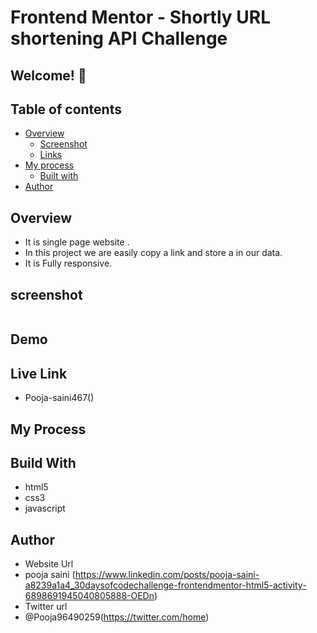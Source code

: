 # Frontend Mentor - Shortly URL shortening API Challenge

## Welcome! 👋

## Table of contents

- [Overview](#overview)
  - [Screenshot](#screenshot)
  - [Links](#links)
- [My process](#my-process)
  - [Built with](#built-with)
- [Author](#author)

## Overview 
- It is single page website .
- In this project we are easily copy a link and store a in our data.
- It is Fully responsive.

## screenshot
<img src="">

## Demo

 


## Live Link
- Pooja-saini467()


## My Process
## Build With
- html5
- css3
- javascript

## Author
- Website Url
- pooja saini (https://www.linkedin.com/posts/pooja-saini-a8239a1a4_30daysofcodechallenge-frontendmentor-html5-activity-6898691945040805888-OEDn)
- Twitter url
- @Pooja96490259(https://twitter.com/home)
